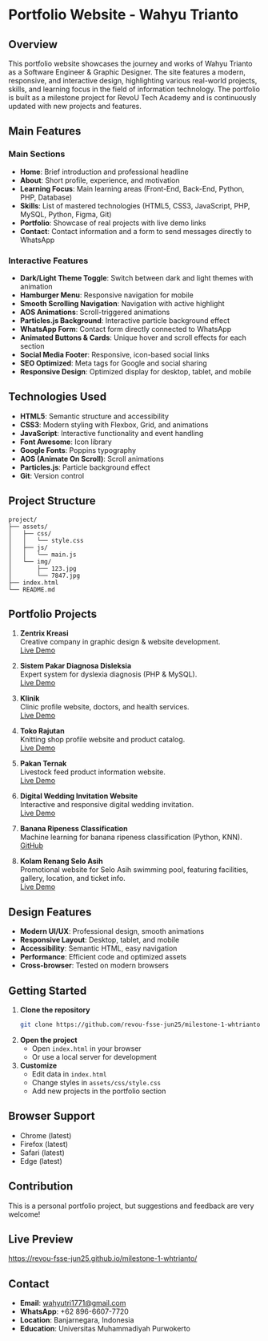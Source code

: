# Portfolio Website - Wahyu Trianto

<!--
  README.md - Wahyu Trianto's Portfolio Website Documentation
  This file contains complete information about the portfolio website
  created as a milestone project for RevoU Tech Academy
-->

## Overview

This portfolio website showcases the journey and works of Wahyu Trianto as a Software Engineer & Graphic Designer. The site features a modern, responsive, and interactive design, highlighting various real-world projects, skills, and learning focus in the field of information technology. The portfolio is built as a milestone project for RevoU Tech Academy and is continuously updated with new projects and features.

## Main Features

### Main Sections

- **Home**: Brief introduction and professional headline
- **About**: Short profile, experience, and motivation
- **Learning Focus**: Main learning areas (Front-End, Back-End, Python, PHP, Database)
- **Skills**: List of mastered technologies (HTML5, CSS3, JavaScript, PHP, MySQL, Python, Figma, Git)
- **Portfolio**: Showcase of real projects with live demo links
- **Contact**: Contact information and a form to send messages directly to WhatsApp

### Interactive Features

- **Dark/Light Theme Toggle**: Switch between dark and light themes with animation
- **Hamburger Menu**: Responsive navigation for mobile
- **Smooth Scrolling Navigation**: Navigation with active highlight
- **AOS Animations**: Scroll-triggered animations
- **Particles.js Background**: Interactive particle background effect
- **WhatsApp Form**: Contact form directly connected to WhatsApp
- **Animated Buttons & Cards**: Unique hover and scroll effects for each section
- **Social Media Footer**: Responsive, icon-based social links
- **SEO Optimized**: Meta tags for Google and social sharing
- **Responsive Design**: Optimized display for desktop, tablet, and mobile

## Technologies Used

- **HTML5**: Semantic structure and accessibility
- **CSS3**: Modern styling with Flexbox, Grid, and animations
- **JavaScript**: Interactive functionality and event handling
- **Font Awesome**: Icon library
- **Google Fonts**: Poppins typography
- **AOS (Animate On Scroll)**: Scroll animations
- **Particles.js**: Particle background effect
- **Git**: Version control

## Project Structure

```
project/
├── assets/
│   ├── css/
│   │   └── style.css
│   ├── js/
│   │   └── main.js
│   └── img/
│       ├── 123.jpg
│       └── 7847.jpg
├── index.html
└── README.md
```

## Portfolio Projects

1. **Zentrix Kreasi**  
   Creative company in graphic design & website development.  
   [Live Demo](https://zentrix.siabid.id)

2. **Sistem Pakar Diagnosa Disleksia**  
   Expert system for dyslexia diagnosis (PHP & MySQL).  
   [Live Demo](https://siabid.informatika.ump.ac.id)

3. **Klinik**  
   Clinic profile website, doctors, and health services.  
   [Live Demo](https://zentrix-kreasi.vercel.app/ariyanto.html)

4. **Toko Rajutan**  
   Knitting shop profile website and product catalog.  
   [Live Demo](https://zentrix-kreasi.vercel.app/bubay.html)

5. **Pakan Ternak**  
   Livestock feed product information website.  
   [Live Demo](https://pembuatan-websites.vercel.app)

6. **Digital Wedding Invitation Website**  
   Interactive and responsive digital wedding invitation.  
   [Live Demo](https://fanifita-wedding.vercel.app/?kepada=Di+tempat)

7. **Banana Ripeness Classification**  
   Machine learning for banana ripeness classification (Python, KNN).  
   [GitHub](https://github.com/whtrianto/klasifikasi-buah-pisang)

8. **Kolam Renang Selo Asih**  
   Promotional website for Selo Asih swimming pool, featuring facilities, gallery, location, and ticket info.  
   [Live Demo](https://zentrix-kreasi.vercel.app/seloasih.html)

## Design Features

- **Modern UI/UX**: Professional design, smooth animations
- **Responsive Layout**: Desktop, tablet, and mobile
- **Accessibility**: Semantic HTML, easy navigation
- **Performance**: Efficient code and optimized assets
- **Cross-browser**: Tested on modern browsers

## Getting Started

1. **Clone the repository**
   ```bash
   git clone https://github.com/revou-fsse-jun25/milestone-1-whtrianto.git
   ```
2. **Open the project**
   - Open `index.html` in your browser
   - Or use a local server for development
3. **Customize**
   - Edit data in `index.html`
   - Change styles in `assets/css/style.css`
   - Add new projects in the portfolio section

## Browser Support

- Chrome (latest)
- Firefox (latest)
- Safari (latest)
- Edge (latest)

## Contribution

This is a personal portfolio project, but suggestions and feedback are very welcome!

## Live Preview

https://revou-fsse-jun25.github.io/milestone-1-whtrianto/

## Contact

- **Email**: wahyutri1771@gmail.com
- **WhatsApp**: +62 896-6607-7720
- **Location**: Banjarnegara, Indonesia
- **Education**: Universitas Muhammadiyah Purwokerto

<!--
  This website was created as a milestone project for RevoU Tech Academy
  Built with modern technologies for learning purposes
  Focused on great user experience
  Responsive for all screen sizes
-->
